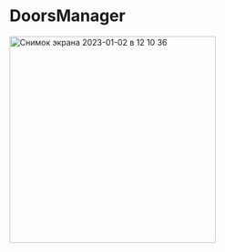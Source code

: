 # DoorsManager

<img width="362" alt="Снимок экрана 2023-01-02 в 12 10 36" src="https://user-images.githubusercontent.com/32483175/210217911-6e8cced7-3ce9-4207-b1c5-00a64ba626b2.png">
